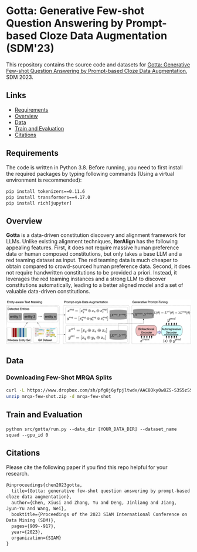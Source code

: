 # Gotta: Generative Few-shot Question Answering by Prompt-based Cloze Data Augmentation (SDM'23)

This repository contains the source code and datasets for [Gotta: Generative Few-shot Question Answering by Prompt-based Cloze Data Augmentation](https://epubs.siam.org/doi/pdf/10.1137/1.9781611977653.ch102), SDM 2023.

## Links

- [Requirements](#requirements)
- [Overview](#overview)
- [Data](#data)
- [Train and Evaluation](#train-and-evaluation)
- [Citations](#citations)

## Requirements

The code is written in Python 3.8. Before running, you need to first install the required packages by typing following commands (Using a virtual environment is recommended):

```
pip install tokenizers==0.11.6 
pip install transformers==4.17.0
pip install rich[jupyter]
```

## Overview
**Gotta** is a data-driven constitution discovery and alignment framework for LLMs. Unlike existing alignment techniques, **IterAlign** has the following appealing features.
First, it does not require massive human preference data or human composed constitutions, but only takes a base LLM and a red teaming dataset as input.
The red teaming data is much cheaper to obtain compared to crowd-sourced human preference data.
Second, it does not require handwritten constitutions to be provided a priori.
Instead, it leverages the red teaming instances and a strong LLM to discover constitutions automatically, leading to a better aligned model and a set of valuable data-driven constitutions.

<p align="center">
  <img src="figs/framework.png" width="800px"/>
</p>

## Data

### Downloading Few-Shot MRQA Splits

```bash
curl -L https://www.dropbox.com/sh/pfg8j6yfpjltwdx/AAC8Oky0w8ZS-S3S5zSSAuQma?dl=1 > mrqa-few-shot.zip
unzip mrqa-few-shot.zip -d mrqa-few-shot
```

## Train and Evaluation

```
python src/gotta/run.py --data_dir [YOUR_DATA_DIR] --dataset_name squad --gpu_id 0
```


## Citations

Please cite the following paper if you find this repo helpful for your research.
```
@inproceedings{chen2023gotta,
  title={Gotta: generative few-shot question answering by prompt-based cloze data augmentation},
  author={Chen, Xiusi and Zhang, Yu and Deng, Jinliang and Jiang, Jyun-Yu and Wang, Wei},
  booktitle={Proceedings of the 2023 SIAM International Conference on Data Mining (SDM)},
  pages={909--917},
  year={2023},
  organization={SIAM}
}
```
